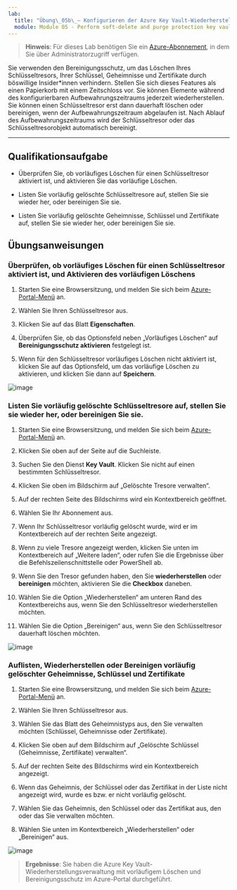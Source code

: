 ```yaml
---
lab:
  title: "Übung\_05b\_– Konfigurieren der Azure Key Vault-Wiederherstellungsverwaltung mit Schutz durch vorläufiges Löschen und Bereinigungsschutz"
  module: Module 05 - Perform soft-delete and purge protection key vault recovery
---
```



>**Hinweis**: Für dieses Lab benötigen Sie ein [Azure-Abonnement](https://azure.microsoft.com/en-us/free/?azure-portal=true), in dem Sie über Administratorzugriff verfügen. 


Sie verwenden den Bereinigungsschutz, um das Löschen Ihres Schlüsseltresors, Ihrer Schlüssel, Geheimnisse und Zertifikate durch böswillige Insider*innen verhindern. Stellen Sie sich dieses Features als einen Papierkorb mit einem Zeitschloss vor. Sie können Elemente während des konfigurierbaren Aufbewahrungszeitraums jederzeit wiederherstellen. Sie können einen Schlüsseltresor erst dann dauerhaft löschen oder bereinigen, wenn der Aufbewahrungszeitraum abgelaufen ist. Nach Ablauf des Aufbewahrungszeitraums wird der Schlüsseltresor oder das Schlüsseltresorobjekt automatisch bereinigt.

---

## Qualifikationsaufgabe

- Überprüfen Sie, ob vorläufiges Löschen für einen Schlüsseltresor aktiviert ist, und aktivieren Sie das vorläufige Löschen.

- Listen Sie vorläufig gelöschte Schlüsseltresore auf, stellen Sie sie wieder her, oder bereinigen Sie sie.

- Listen Sie vorläufig gelöschte Geheimnisse, Schlüssel und Zertifikate auf, stellen Sie sie wieder her, oder bereinigen Sie sie.

## Übungsanweisungen 

### Überprüfen, ob vorläufiges Löschen für einen Schlüsseltresor aktiviert ist, und Aktivieren des vorläufigen Löschens

1. Starten Sie eine Browsersitzung, und melden Sie sich beim [Azure-Portal-Menü](https://portal.azure.com/) an.
   
2. Wählen Sie Ihren Schlüsseltresor aus.

3. Klicken Sie auf das Blatt **Eigenschaften**.

4. Überprüfen Sie, ob das Optionsfeld neben „Vorläufiges Löschen“ auf **Bereinigungsschutz aktivieren** festgelegt ist.

5. Wenn für den Schlüsseltresor vorläufiges Löschen nicht aktiviert ist, klicken Sie auf das Optionsfeld, um das vorläufige Löschen zu aktivieren, und klicken Sie dann auf **Speichern**.

![image](https://github.com/MicrosoftLearning/Secure-Azure-services-and-workloads-with-Microsoft-Cloud-Security-Benchmark/assets/91347931/06131a60-7f00-4764-a424-87ea41a78394)


### Listen Sie vorläufig gelöschte Schlüsseltresore auf, stellen Sie sie wieder her, oder bereinigen Sie sie.

1. Starten Sie eine Browsersitzung, und melden Sie sich beim [Azure-Portal-Menü](https://portal.azure.com/) an.
   
2. Klicken Sie oben auf der Seite auf die Suchleiste.

3. Suchen Sie den Dienst **Key Vault**. Klicken Sie nicht auf einen bestimmten Schlüsseltresor.

4. Klicken Sie oben im Bildschirm auf „Gelöschte Tresore verwalten“.

5. Auf der rechten Seite des Bildschirms wird ein Kontextbereich geöffnet.

6. Wählen Sie Ihr Abonnement aus.

7. Wenn Ihr Schlüsseltresor vorläufig gelöscht wurde, wird er im Kontextbereich auf der rechten Seite angezeigt.

8. Wenn zu viele Tresore angezeigt werden, klicken Sie unten im Kontextbereich auf „Weitere laden“, oder rufen Sie die Ergebnisse über die Befehlszeilenschnittstelle oder PowerShell ab.

9. Wenn Sie den Tresor gefunden haben, den Sie **wiederherstellen** oder **bereinigen** möchten, aktivieren Sie die **Checkbox** daneben.

10. Wählen Sie die Option „Wiederherstellen“ am unteren Rand des Kontextbereichs aus, wenn Sie den Schlüsseltresor wiederherstellen möchten.

11. Wählen Sie die Option „Bereinigen“ aus, wenn Sie den Schlüsseltresor dauerhaft löschen möchten.

![image](https://github.com/MicrosoftLearning/Secure-Azure-services-and-workloads-with-Microsoft-Cloud-Security-Benchmark/assets/91347931/f41c0673-3832-4d3f-8b05-48e46e6c2282)


### Auflisten, Wiederherstellen oder Bereinigen vorläufig gelöschter Geheimnisse, Schlüssel und Zertifikate

1. Starten Sie eine Browsersitzung, und melden Sie sich beim [Azure-Portal-Menü](https://portal.azure.com/) an.
   
2. Wählen Sie Ihren Schlüsseltresor aus.

3. Wählen Sie das Blatt des Geheimnistyps aus, den Sie verwalten möchten (Schlüssel, Geheimnisse oder Zertifikate).

4. Klicken Sie oben auf dem Bildschirm auf „Gelöschte Schlüssel (Geheimnisse, Zertifikate) verwalten“.

5. Auf der rechten Seite des Bildschirms wird ein Kontextbereich angezeigt.

6. Wenn das Geheimnis, der Schlüssel oder das Zertifikat in der Liste nicht angezeigt wird, wurde es bzw. er nicht vorläufig gelöscht.

7. Wählen Sie das Geheimnis, den Schlüssel oder das Zertifikat aus, den oder das Sie verwalten möchten.

8. Wählen Sie unten im Kontextbereich „Wiederherstellen“ oder „Bereinigen“ aus.

![image](https://github.com/MicrosoftLearning/Secure-Azure-services-and-workloads-with-Microsoft-Cloud-Security-Benchmark/assets/91347931/dab95f78-1642-4883-b56f-70e1e5320d45)


  > **Ergebnisse**: Sie haben die Azure Key Vault-Wiederherstellungsverwaltung mit vorläufigem Löschen und Bereinigungsschutz im Azure-Portal durchgeführt.
